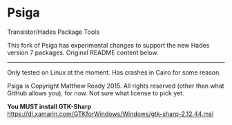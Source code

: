 # Psiga
Transistor/Hades Package Tools

This fork of Psiga has experimental changes to support the new Hades version 7 packages. Original README content below.

---

Only tested on Linux at the moment.
Has crashes in Cairo for some reason.

Psiga is Copyright Matthew Ready 2015.
All rights reserved (other than what GitHub allows you), for now. Not sure what license to pick yet.

**You MUST install GTK-Sharp**
https://dl.xamarin.com/GTKforWindows/Windows/gtk-sharp-2.12.44.msi
